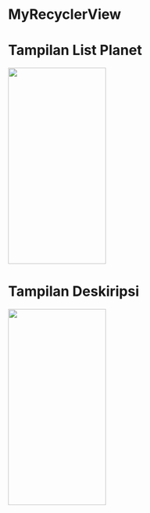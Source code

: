 # MyRecyclerView

# Tampilan List Planet
<img src ="https://user-images.githubusercontent.com/43690617/72434719-e6037b80-37ce-11ea-8b3f-b07bf8168944.jpeg" width = "200" height = "400">

# Tampilan Deskiripsi
<img src ="https://user-images.githubusercontent.com/43690617/72434718-e6037b80-37ce-11ea-9e08-fc4ddad68de5.jpeg" width = "200" height = "400">
